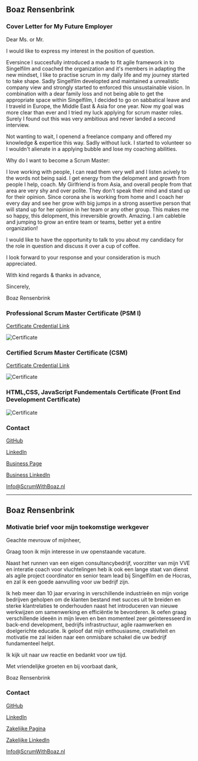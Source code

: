 ## Boaz Rensenbrink

### Cover Letter for My Future Employer

Dear Ms. or Mr. 


I would like to express my interest in the position of question.

Eversince I succesfully introduced a made to fit agile framework in to Singelfilm and coached the organization and it's members in adapting the new mindset, I like to practise scrum in my daily life and my journey started to take shape.
Sadly Singelfilm developted and maintained a unrealistic company view and strongly started to enforced this unsustainable vision. In combination with a dear family loss and not being able to get the appropriate space within Singelfilm, I decided to go on sabbatical leave and I traveld in Europe, the Middle East & Asia for one year. 
Now my goal was more clear than ever and I tried my luck applying for scrum master roles. 
Surely I found out this was very ambitious and never landed a second interview. 

Not wanting to wait, I openend a freelance company and offered my knowledge & expertice this way. Sadly without luck. I started to volunteer so I wouldn't alienate in a applying bubble and lose my coaching abilities.

Why do I want to become a Scrum Master:

I love working with people, I can read them very well and I listen acively to the words not being said. I get energy from the delopment and growth from people I help, coach.
My Girlfriend is from Asia, and overall people from that area are very shy and over polite. They don't speak their mind and stand up for their opinion.
Since corona she is working from home and I coach her every day and see her grow with big jumps in a strong assertive person that will stand up for her opinion in her team or any other group. This makes me so happy, this delopment, this irreversible growth. Amazing. I am cableble and jumping to grow an entire team or teams, better yet a entire organization! 

 
I would like to have the opportunity to talk to you about my candidacy for the role in question and discuss it over a cup of coffee.


I look forward to your response and your consideration is much appreciated.


With kind regards & thanks in advance,  


Sincerely,

Boaz Rensenbrink

### Professional Scrum Master Certificate  (PSM I)
[Certificate Credential Link](https://www.scrum.org/certificates/568374)


![Certificate](PSM.png)

### Certified Scrum Master Certificate  (CSM)
[Certificate Credential Link](https://www.credential.net/cdf72282-aa89-4c81-8e24-120375555c3d)


![Certificate](CSM.png)

### HTML,CSS, JavaScript Fundementals Certificate  (Front End Development Certificate)

![Certificate](FED.png)


### Contact

[GitHub](https://boaz-rensenbrink.github.io/scrum/)

[LinkedIn](https://www.linkedin.com/in/boaz-rensenbrink/) 

[Business Page](http://scrumwithboaz.nl/)

[Business LinkedIn](https://www.linkedin.com/company/umbrellaconsult/about)

[Info@ScrumWithBoaz.nl](http://scrumwithboaz.nl/https/-/scrumwithboaz-nl/)




----------------------------------------------------


## Boaz Rensenbrink

### Motivatie brief voor mijn toekomstige werkgever

Geachte mevrouw of mijnheer,

Graag toon ik mijn interesse in uw openstaande vacature.

Naast het runnen van een eigen consultancybedrijf, voorzitter van mijn VVE en interatie coach voor vluchtelingen heb ik ook een lange staat van dienst als agile project coordinator en senior team lead bij Singelfilm en de Hocras, en zal ik een goede aanvulling voor uw bedrijf zijn. 

Ik heb meer dan 10 jaar ervaring in verschillende industrieën en mijn vorige bedrijven geholpen om de klanten bestand met succes uit te breiden en sterke klantrelaties te onderhouden naast het introduceren van nieuwe werkwijzen om samenwerking en efficiëntie te bevorderen.
Ik oefen graag verschillende ideeën in mijn leven en ben momenteel zeer geïnteresseerd in back-end development, bedrijfs infrastructuur, agile raamwerken en doelgerichte educatie. 
Ik geloof dat mijn enthousiasme, creativiteit en motivatie me zal leiden naar een onmisbare schakel die uw bedrijf fundamenteel helpt. 




Ik kijk uit naar uw reactie en bedankt voor uw tijd. 


Met vriendelijke groeten en bij voorbaat dank, 


Boaz Rensenbrink

### Contact

[GitHub](https://boaz-rensenbrink.github.io/scrum/)

[LinkedIn](https://www.linkedin.com/in/boaz-rensenbrink/) 

[Zakelijke Pagina](http://scrumwithboaz.nl/)

[Zakelijke LinkedIn](https://www.linkedin.com/company/umbrellaconsult/about)

[Info@ScrumWithBoaz.nl](http://scrumwithboaz.nl/https/-/scrumwithboaz-nl/)


